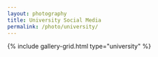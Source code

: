 ```yaml
---
layout: photography
title: University Social Media
permalink: /photo/university/
---
```


{% include gallery-grid.html type="university" %}
